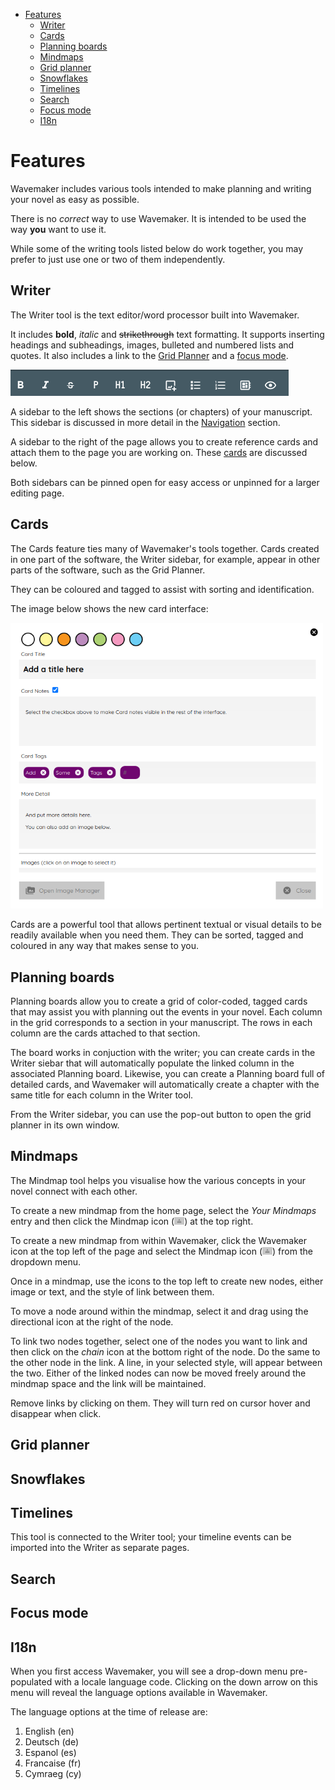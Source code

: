 - [Features](#features)
  - [Writer](#writer)
  - [Cards](#cards)
  - [Planning boards](#planning-boards)
  - [Mindmaps](#mindmaps)
  - [Grid planner](#grid-planner)
  - [Snowflakes](#snowflakes)
  - [Timelines](#timelines)
  - [Search](#search)
  - [Focus mode](#focus-mode)
  - [I18n](#i18n)

# Features

Wavemaker includes various tools intended to make planning and writing your novel as easy as possible.

There is no _correct_ way to use Wavemaker.
It is intended to be used the way **you** want to use it.

While some of the writing tools listed below do work together, you may prefer to just use one or two of them independently.

## Writer

The Writer tool is the text editor/word processor built into Wavemaker.

It includes **bold**, _italic_ and ~~strikethrough~~ text formatting.
It supports inserting headings and subheadings, images, bulleted and numbered lists and quotes.
It also includes a link to the [Grid Planner](#grid-planner) and a [focus mode](#focus-mode).

![Writer bar](../images/writer-bar.png)

A sidebar to the left shows the sections (or chapters) of your manuscript.
This sidebar is discussed in more detail in the [Navigation](navigation.md) section.

A sidebar to the right of the page allows you to create reference cards and attach them to the page you are working on.
These [cards](#cards) are discussed below.

Both sidebars can be pinned open for easy access or unpinned for a larger editing page.

## Cards

The Cards feature ties many of Wavemaker's tools together.
Cards created in one part of the software, the Writer sidebar, for example, appear in other parts of the software, such as the Grid Planner.

They can be coloured and tagged to assist with sorting and identification.

The image below shows the new card interface:

<img src="../images/new-card.png" alt="New card" width="500"/>

Cards are a powerful tool that allows pertinent textual or visual details to be readily available when you need them.
They can be sorted, tagged and coloured in any way that makes sense to you.

## Planning boards

Planning boards allow you to create a grid of color-coded, tagged cards that may assist you with planning out the events in your novel.
Each column in the grid corresponds to a section in your manuscript.
The rows in each column are the cards attached to that section.

The board works in conjuction with the writer; you can create cards in the Writer siebar that will automatically populate the linked column in the associated Planning board.
Likewise, you can create a Planning board full of detailed cards, and Wavemaker will automatically create a chapter with the same title for each column in the Writer tool.

From the Writer sidebar, you can use the pop-out button to open the grid planner in its own window.

## Mindmaps

The Mindmap tool helps you visualise how the various concepts in your novel connect with each other.

To create a new mindmap from the home page, select the _Your Mindmaps_ entry and then click the Mindmap icon (<img src="../images/mindmap-icon.png" alt="Mindmap icon" width="16"/>) at the top right.

To create a new mindmap from within Wavemaker, click the Wavemaker icon at the top left of the page and select the Mindmap icon (<img src="../images/mindmap-icon.png" alt="Mindmap icon" width="16"/>) from the dropdown menu.

Once in a mindmap, use the icons to the top left to create new nodes, either image or text, and the style of link between them.

To move a node around within the mindmap, select it and drag using the directional icon at the right of the node.

To link two nodes together, select one of the nodes you want to link and then click on the _chain_ icon at the bottom right of the node.
Do the same to the other node in the link.
A line, in your selected style, will appear between the two.
Either of the linked nodes can now be moved freely around the mindmap space and the link will be maintained.

Remove links by clicking on them.
They will turn red on cursor hover and disappear when click.

## Grid planner





## Snowflakes

## Timelines

This tool is connected to the Writer tool; your timeline events can be imported into the Writer as separate pages.


## Search

## Focus mode

## I18n

When you first access Wavemaker, you will see a drop-down menu pre-populated with a locale language code.
Clicking on the down arrow on this menu will reveal the language options available in Wavemaker.

The language options at the time of release are:

1. English (en)
2. Deutsch (de)
3. Espanol (es)
4. Francaise (fr)
5. Cymraeg (cy)



